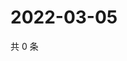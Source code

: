 # 2022-03-05

共 0 条

<!-- BEGIN WEIBO -->
<!-- 最后更新时间 Sat Mar 05 2022 13:08:23 GMT+0800 (China Standard Time) -->

<!-- END WEIBO -->
